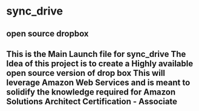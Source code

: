 # sync_drive
open source dropbox
------------------------------------------------------------------------------------------------
This is the Main Launch file for sync_drive
The Idea of this project is to create a Highly available open source version of drop box
This will leverage Amazon Web Services and is meant to solidify the knowledge required for
Amazon Solutions Architect Certification - Associate
------------------------------------------------------------------------------------------------
